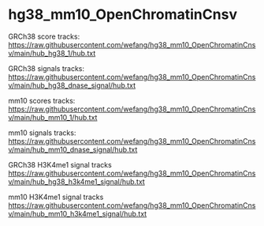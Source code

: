# hg38_mm10_OpenChromatinCnsv
GRCh38 score tracks:
https://raw.githubusercontent.com/wefang/hg38_mm10_OpenChromatinCnsv/main/hub_hg38_1/hub.txt

GRCh38 signals tracks:
https://raw.githubusercontent.com/wefang/hg38_mm10_OpenChromatinCnsv/main/hub_hg38_dnase_signal/hub.txt

mm10 scores tracks:
https://raw.githubusercontent.com/wefang/hg38_mm10_OpenChromatinCnsv/main/hub_mm10_1/hub.txt

mm10 signals tracks:
https://raw.githubusercontent.com/wefang/hg38_mm10_OpenChromatinCnsv/main/hub_mm10_dnase_signal/hub.txt

GRCh38 H3K4me1 signal tracks
https://raw.githubusercontent.com/wefang/hg38_mm10_OpenChromatinCnsv/main/hub_hg38_h3k4me1_signal/hub.txt

mm10 H3K4me1 signal tracks
https://raw.githubusercontent.com/wefang/hg38_mm10_OpenChromatinCnsv/main/hub_mm10_h3k4me1_signal/hub.txt
